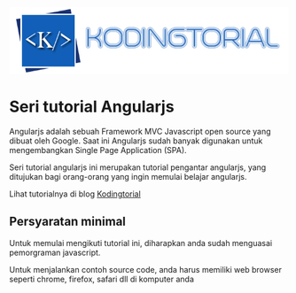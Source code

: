 ![alt tag](https://raw.githubusercontent.com/Kodingtorial/seri-tutorial-angularjs/master/kodingtorial.png)

# Seri tutorial Angularjs
Angularjs adalah sebuah Framework MVC Javascript open source yang dibuat oleh Google. Saat ini Angularjs sudah banyak digunakan untuk mengembangkan Single Page Application (SPA). 

Seri tutorial angularjs ini merupakan tutorial pengantar angularjs, yang ditujukan bagi orang-orang yang ingin memulai belajar angularjs.

Lihat tutorialnya di blog [Kodingtorial]

## Persyaratan minimal

Untuk memulai mengikuti tutorial ini, diharapkan anda sudah menguasai pemorgraman javascript.

Untuk menjalankan contoh source code, anda harus memiliki web browser seperti chrome, firefox, safari dll di komputer anda


[Kodingtorial]: <http://www.kodingtorial.com>